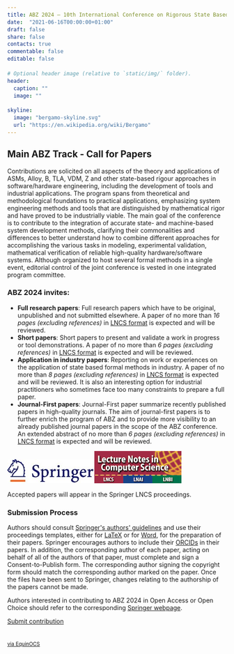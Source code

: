 ```yaml
---
title: ABZ 2024 – 10th International Conference on Rigorous State Based Methods
date:  "2021-06-16T00:00:00+01:00"
draft: false
share: false
contacts: true
commentable: false
editable: false

# Optional header image (relative to `static/img/` folder).
header:
  caption: ""
  image: ""

skyline: 
  image: "bergamo-skyline.svg"
  url: "https://en.wikipedia.org/wiki/Bergamo"
---
```


## Main ABZ Track - Call for Papers

Contributions are solicited on all aspects of the theory and applications of ASMs, Alloy, B, TLA, VDM, Z and other state-based rigour approaches in software/hardware engineering, including the development of tools and industrial applications. The program spans from theoretical and methodological foundations to practical applications, emphasizing system engineering methods and tools that are distinguished by mathematical rigor and have proved to be industrially viable. The main goal of the conference is to contribute to the integration of accurate state- and machine-based system development methods, clarifying their commonalities and differences to better understand how to combine different approaches for accomplishing the various tasks in modeling, experimental validation, mathematical verification of reliable high-quality hardware/software systems. Although organized to host several formal methods in a single event, editorial control of the joint conference is vested in one integrated program committee.

### ABZ 2024 invites:

- **Full research papers**: Full research papers which have to be original, unpublished and not submitted elsewhere.  A paper of no more than *16 pages (excluding references)* in [LNCS format](https://www.springer.com/gp/computer-science/lncs/conference-proceedings-guidelines) is expected and will be reviewed.
- **Short papers**: Short papers to present and validate a work in progress or tool demonstrations. A paper of no more than *6 pages (excluding references)* in [LNCS format](https://www.springer.com/gp/computer-science/lncs/conference-proceedings-guidelines) is expected and will be reviewed. 
- **Application in industry papers**: Reporting on work or experiences on the application of state based formal methods in industry. A paper of no more than *8 pages (excluding references)* in [LNCS format](https://www.springer.com/gp/computer-science/lncs/conference-proceedings-guidelines) is expected and will be reviewed. It is also an interesting option for industrial practitioners who sometimes face too many constraints to prepare a full paper.
- **Journal-First papers**: Journal-First paper summarize recently published papers in high-quality journals. The aim of journal-first papers is to further enrich the program of ABZ and to provide more visibility to an already published journal papers in the scope of the ABZ conference. An extended abstract of no more than *6 pages (excluding references)* in [LNCS format](https://www.springer.com/gp/computer-science/lncs/conference-proceedings-guidelines) is expected and will be reviewed.


<div><img src="/img/Springer_Logo.jpg"><img src="/img/LNCS-Logo.jpg"></div>

Accepted papers will appear in the Springer LNCS proceedings. 

### Submission Process

Authors should consult [Springer's authors' guidelines](https://resource-cms.springernature.com/springer-cms/rest/v1/content/19242230/data/v11) and use their proceedings templates, either for [LaTeX](https://resource-cms.springernature.com/springer-cms/rest/v1/content/19238648/data/v6) or for [Word](https://resource-cms.springernature.com/springer-cms/rest/v1/content/19238706/data/v1), for the preparation of their papers. Springer encourages authors to include their [ORCIDs](https://www.springer.com/gp/authors-editors/orcid) in their papers. In addition, the corresponding author of each paper, acting on behalf of all of the authors of that paper, must complete and sign a Consent-to-Publish form. The corresponding author signing the copyright form should match the corresponding author marked on the paper. Once the files have been sent to Springer, changes relating to the authorship of the papers cannot be made.

Authors interested in contributing to ABZ 2024 in Open Access or Open Choice should refer to the corresponding [Springer webpage](https://www.springer.com/gp/computer-science/lncs/open-access-publishing-in-computer-proceedings).

<p class="text-center"><a href="" class="btn btn-primary btn-lg" role="button" target="_blank">Submit contribution<br><br><br><small>via EquinOCS</small></a></p>